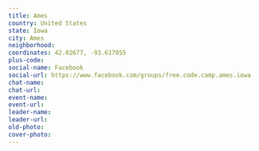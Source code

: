 ```yaml
---
title: Ames
country: United States
state: Iowa
city: Ames
neighborhood: 
coordinates: 42.02677, -93.617055
plus-code:
social-name: Facebook
social-url: https://www.facebook.com/groups/free.code.camp.ames.iowa
chat-name:
chat-url:
event-name:
event-url:
leader-name:
leader-url:
old-photo: 
cover-photo:
---
```

